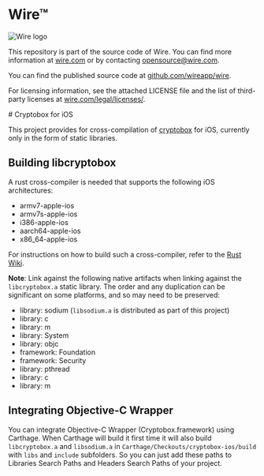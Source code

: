 # Wire™

![Wire logo](https://github.com/wireapp/wire/blob/master/assets/logo.png?raw=true)

This repository is part of the source code of Wire. You can find more information at [wire.com](https://wire.com) or by contacting opensource@wire.com.

You can find the published source code at [github.com/wireapp/wire](https://github.com/wireapp/wire). 

For licensing information, see the attached LICENSE file and the list of third-party licenses at [wire.com/legal/licenses/](https://wire.com/legal/licenses/).

# Cryptobox for iOS

This project provides for cross-compilation of [cryptobox](https://github.com/shared-secret/cryptobox) for iOS, currently only in the form of static libraries. 

## Building libcryptobox

A rust cross-compiler is needed that supports the following iOS architectures:

* armv7-apple-ios
* armv7s-apple-ios
* i386-apple-ios
* aarch64-apple-ios
* x86_64-apple-ios

For instructions on how to build such a cross-compiler, refer to the [Rust Wiki](https://github.com/rust-lang/rust-wiki-backup/blob/master/Doc-building-for-ios.md).

**Note**: Link against the following native artifacts when linking against the `libcryptobox.a` static library. The order and any duplication can be significant on some platforms, and so may need to be preserved:

* library: sodium (`libsodium.a` is distributed as part of this project)
* library: c
* library: m
* library: System
* library: objc
* framework: Foundation
* framework: Security
* library: pthread
* library: c
* library: m

## Integrating Objective-C Wrapper
You can integrate Objective-C Wrapper (Cryptobox.framework) using Carthage.
When Carthage will build it first time it will also build `libcryptobox.a` and `libsodium.a` in `Carthage/Checkouts/cryptobox-ios/build` with `libs` and `include` subfolders. So you can just add these paths to Libraries Search Paths and Headers Search Paths of your project.

